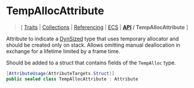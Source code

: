# TempAllocAttribute

> \[ [Traits](../traits.md)
> \| [Collections](../collections.md)
> \| [Referencing](../borrow-checker-at-home.md)
> \| [ECS](../ecs.md)
> \| **[API](index.g.md) / TempAllocAttribute**
> \]

Attribute to indicate a [DynSized](T.DynSizedAttribute.g.md) type
that uses temporary allocator and should be created only on stack.
Allows omitting manual deallocation in exchange for a lifetime limited by a frame time.

Should be added to a struct that contains fields of the `TempAlloc` type.

```csharp
[AttributeUsage(AttributeTargets.Struct)]
public sealed class TempAllocAttribute : Attribute
```
